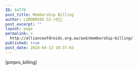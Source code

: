 ```yaml
---
ID: 54776
post_title: Membership Billing
author: LIMODROID S2-rd🔭🔬
post_excerpt: ""
layout: page
permalink: >
  http://allianceofdroids.org.au/aod/membership-billing/
published: true
post_date: 2018-04-13 10:37:03
---
```

[pmpro_billing]